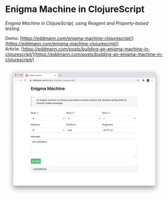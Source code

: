# Enigma Machine in ClojureScript

_Enigma Machine in ClojureScript, using Reagent and Property-based testing_

Demo: [https://eddmann.com/enigma-machine-clojurescript/](https://eddmann.com/enigma-machine-clojurescript/)<br>
Article: [https://eddmann.com/posts/building-an-enigma-machine-in-clojurescript/](https://eddmann.com/posts/building-an-enigma-machine-in-clojurescript/)

![Enigma Machine](enigma-machine.png)
